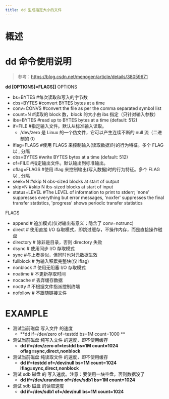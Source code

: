 ```yaml
---
title: dd 生成指定大小的文件
---
```


# 概述

# dd 命令使用说明

> 参考：<https://blog.csdn.net/menogen/article/details/38059671>

**dd \[OPTIONS\[=FLAGS]]**
OPTIONS

- bs=BYTES #每次读取和写入的字节数
- cbs=BYTES #convert BYTES bytes at a time
- conv=CONVS #convert the file as per the comma separated symbol list
- count=N #读取的 block 数，block 的大小由 ibs 指定（只针对输入参数）
- ibs=BYTES #read up to BYTES bytes at a time (default: 512)
- if=FILE #指定输入文件。默认从标准输入读取。
  - /dev/zero 是 Linux 的一个伪文件，它可以产生连续不断的 null 流（二进制的 0）
- iflag=FLAGS #使用 FLAGS 来控制输入(读取数据)时的行为特征。多个 FLAG 以 , 分隔
- obs=BYTES #write BYTES bytes at a time (default: 512)
- of=FILE #指定输出文件。默认输出到标准输出。
- oflag=FLAGS #使用 iflag 来控制输出(写入数据)时的行为特征。多个 FLAG 以 , 分隔
- seek=N #skip N obs-sized blocks at start of output
- skip=N #skip N ibs-sized blocks at start of input
- status=LEVEL #The LEVEL of information to print to stderr; 'none' suppresses everything but error messages, 'noxfer' suppresses the final transfer statistics, 'progress' shows periodic transfer statistics

FLAGS

- append # 追加模式(仅对输出有意义；隐含了 conv=notrunc)
- direct # 使用直接 I/O 存取模式，即跳过缓存，不操作内存，而是直接操作磁盘
- directory # 除非是目录，否则 directory 失败
- dsync # 使用同步 I/O 存取模式
- sync #与上者类似，但同时也对元数据生效
- fullblock # 为输入积累完整块(仅 iflag)
- nonblock # 使用无阻塞 I/O 存取模式
- noatime # 不更新存取时间
- nocache # 丢弃缓存数据
- noctty # 不根据文件指派控制终端
- nofollow # 不跟随链接文件

# EXAMPLE

- 测试当前磁盘 写入文件 的速度
  - **dd if=/dev/zero of=testdd bs=1M count=1000 **
- 测试当前磁盘 纯写入文件 的速度，即不使用缓存
  - **dd if=/dev/zero of=testdd bs=1M count=1024 oflag=sync,direct,nonblock**
- 测试当前磁盘 纯读取文件 的速度，即不使用缓存
  - **dd if=testdd of=/dev/null bs=1M count=1024 iflag=sync,direct,nonblock**
- 测试 sdb 磁盘 的 写入速度。注意：要使用一块空盘，否则数据没了
  - **dd if=/dev/urandom of=/dev/sdb1 bs=1M count=1024**
- 测试 sdb 磁盘 的读取速度
  - **dd if=/dev/sdb1 of=/dev/null bs=1M count=1024**
